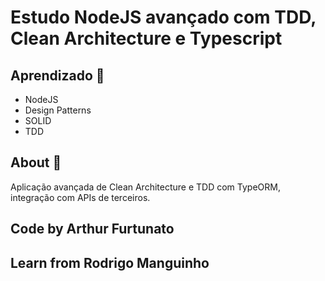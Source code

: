 # Estudo NodeJS avançado com TDD, Clean Architecture e Typescript

## Aprendizado :thinking:

- NodeJS
- Design Patterns
- SOLID
- TDD

## About :rocket:

Aplicação avançada de Clean Architecture e TDD com TypeORM, integração com APIs de terceiros.

## Code by Arthur Furtunato

## Learn from Rodrigo Manguinho
